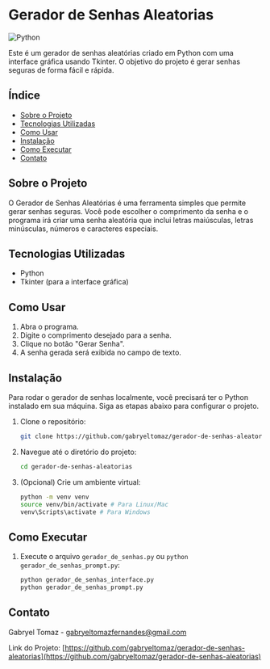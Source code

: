 # Gerador de Senhas Aleatorias

![Python](https://img.shields.io/badge/python-3670A0?style=for-the-badge&logo=python&logoColor=ffdd54)

Este é um gerador de senhas aleatórias criado em Python com uma interface gráfica usando Tkinter. O objetivo do projeto é gerar senhas seguras de forma fácil e rápida.

## Índice

- [Sobre o Projeto](#sobre-o-projeto)
- [Tecnologias Utilizadas](#tecnologias-utilizadas)
- [Como Usar](#como-usar)
- [Instalação](#instalação)
- [Como Executar](#como-executar)
- [Contato](#contato)

## Sobre o Projeto

O Gerador de Senhas Aleatórias é uma ferramenta simples que permite gerar senhas seguras. Você pode escolher o comprimento da senha e o programa irá criar uma senha aleatória que inclui letras maiúsculas, letras minúsculas, números e caracteres especiais.

## Tecnologias Utilizadas

- Python
- Tkinter (para a interface gráfica)

## Como Usar

1. Abra o programa.
2. Digite o comprimento desejado para a senha.
3. Clique no botão "Gerar Senha".
4. A senha gerada será exibida no campo de texto.

## Instalação

Para rodar o gerador de senhas localmente, você precisará ter o Python instalado em sua máquina. Siga as etapas abaixo para configurar o projeto.

1. Clone o repositório:

    ```bash
    git clone https://github.com/gabryeltomaz/gerador-de-senhas-aleatorias.git
    ```

2. Navegue até o diretório do projeto:

    ```bash
    cd gerador-de-senhas-aleatorias
    ```

3. (Opcional) Crie um ambiente virtual:

    ```bash
    python -m venv venv
    source venv/bin/activate # Para Linux/Mac
    venv\Scripts\activate # Para Windows
    ```

## Como Executar

1. Execute o arquivo `gerador_de_senhas.py` ou `python gerador_de_senhas_prompt.py`:

    ```bash
    python gerador_de_senhas_interface.py
    python gerador_de_senhas_prompt.py
    ```

## Contato

Gabryel Tomaz - gabryeltomazfernandes@gmail.com

Link do Projeto: [https://github.com/gabryeltomaz/gerador-de-senhas-aleatorias](https://github.com/gabryeltomaz/gerador-de-senhas-aleatorias)
